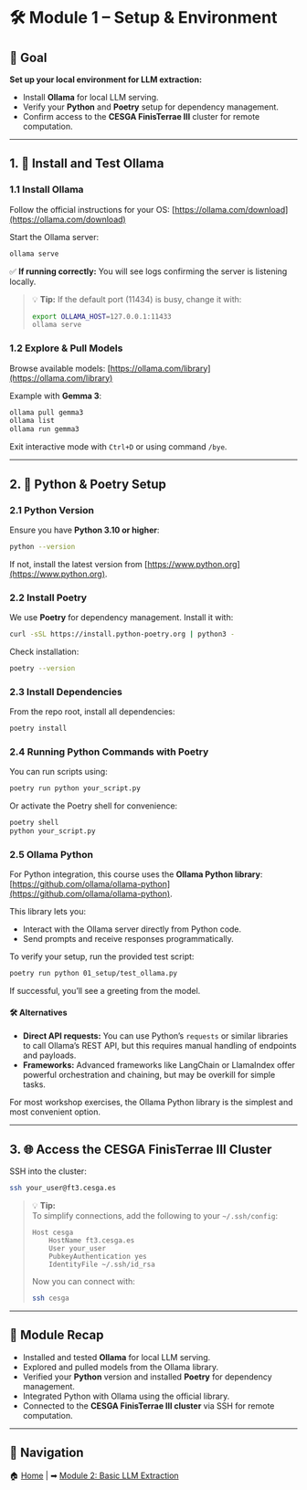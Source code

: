 # 🛠️ Module 1 – Setup & Environment

## 🎯 Goal

**Set up your local environment for LLM extraction:**

- Install **Ollama** for local LLM serving.
- Verify your **Python** and **Poetry** setup for dependency management.
- Confirm access to the **CESGA FinisTerrae III** cluster for remote computation.

---

## 1. 🤖 Install and Test Ollama

### **1.1 Install Ollama**

Follow the official instructions for your OS:
[https://ollama.com/download](https://ollama.com/download)

Start the Ollama server:

```bash
ollama serve
```

✅ **If running correctly:** You will see logs confirming the server is listening locally.

> 💡 **Tip:**
> If the default port (11434) is busy, change it with:
>
> ```bash
> export OLLAMA_HOST=127.0.0.1:11433
> ollama serve
> ```

### **1.2 Explore & Pull Models**

Browse available models: [https://ollama.com/library](https://ollama.com/library)

Example with **Gemma 3**:

```bash
ollama pull gemma3
ollama list
ollama run gemma3
```

Exit interactive mode with `Ctrl+D` or using command `/bye`.

---

## 2. 🐍 Python & Poetry Setup

### **2.1 Python Version**

Ensure you have **Python 3.10 or higher**:

```bash
python --version
```

If not, install the latest version from [https://www.python.org](https://www.python.org).

### **2.2 Install Poetry**

We use **Poetry** for dependency management. Install it with:

```bash
curl -sSL https://install.python-poetry.org | python3 -
```

Check installation:

```bash
poetry --version
```

### **2.3 Install Dependencies**

From the repo root, install all dependencies:

```bash
poetry install
```

### **2.4 Running Python Commands with Poetry**

You can run scripts using:

```bash
poetry run python your_script.py
```

Or activate the Poetry shell for convenience:

```bash
poetry shell
python your_script.py
```

### **2.5 Ollama Python**

For Python integration, this course uses the **Ollama Python library**: [https://github.com/ollama/ollama-python](https://github.com/ollama/ollama-python).

This library lets you:

- Interact with the Ollama server directly from Python code.
- Send prompts and receive responses programmatically.

To verify your setup, run the provided test script:

```bash
poetry run python 01_setup/test_ollama.py
```

If successful, you’ll see a greeting from the model.

#### 🛠️ Alternatives

- **Direct API requests:** You can use Python’s `requests` or similar libraries to call Ollama’s REST API, but this requires manual handling of endpoints and payloads.
- **Frameworks:** Advanced frameworks like LangChain or LlamaIndex offer powerful orchestration and chaining, but may be overkill for simple tasks.

For most workshop exercises, the Ollama Python library is the simplest and most convenient option.

---

## 3. 🌐 Access the CESGA FinisTerrae III Cluster

SSH into the cluster:

```bash
ssh your_user@ft3.cesga.es
```

> 💡 **Tip:**  
> To simplify connections, add the following to your `~/.ssh/config`:
>
> ```
> Host cesga
>     HostName ft3.cesga.es
>     User your_user
>     PubkeyAuthentication yes
>     IdentityFile ~/.ssh/id_rsa
> ```
>
> Now you can connect with:
>
> ```bash
> ssh cesga
> ```

---

## 📝 Module Recap

- Installed and tested **Ollama** for local LLM serving.
- Explored and pulled models from the Ollama library.
- Verified your **Python** version and installed **Poetry** for dependency management.
- Integrated Python with Ollama using the official library.
- Connected to the **CESGA FinisTerrae III cluster** via SSH for remote computation.

---

## 🔗 Navigation

🏠 [Home](../README.md) | ➡ [Module 2: Basic LLM Extraction](../02_basic_llm_extraction/README.md)
